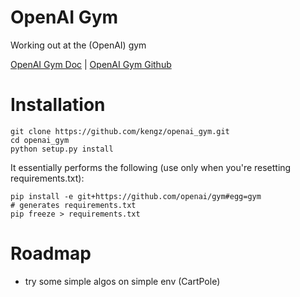 # OpenAI Gym
Working out at the (OpenAI) gym

[OpenAI Gym Doc](https://gym.openai.com/docs) | [OpenAI Gym Github](https://github.com/openai/gym)

# Installation

```shell
git clone https://github.com/kengz/openai_gym.git
cd openai_gym
python setup.py install
```

It essentially performs the following (use only when you're resetting requirements.txt):

```shell
pip install -e git+https://github.com/openai/gym#egg=gym
# generates requirements.txt
pip freeze > requirements.txt
```


# Roadmap

- try some simple algos on simple env (CartPole)